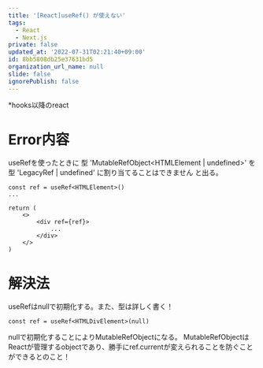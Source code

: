 ```yaml
---
title: '[React]useRef() が使えない'
tags:
  - React
  - Next.js
private: false
updated_at: '2022-07-31T02:21:40+09:00'
id: 8bb5808db25e37631bd5
organization_url_name: null
slide: false
ignorePublish: false
---
```

*hooks以降のreact

# Error内容
useRefを使ったときに
型 'MutableRefObject<HTMLElement | undefined>' を型 'LegacyRef<HTMLElement> | undefined' に割り当てることはできません
と出る。

```react
const ref = useRef<HTMLElement>()
...

return (
    <>
        <div ref={ref}>
            ...
        </div>
    </>
)
```

# 解決法
useRefはnullで初期化する。また、型は詳しく書く！

```
const ref = useRef<HTMLDivElement>(null)
```

nullで初期化することによりMutableRefObjectになる。
MutableRefObjectはReactが管理するobjectであり、勝手にref.currentが変えられることを防ぐことができるとのこと！


